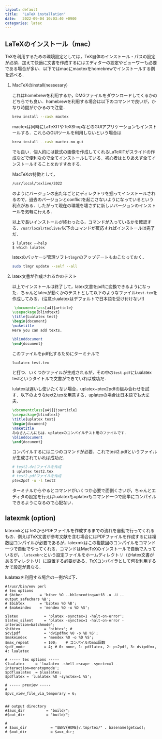 ```yaml
---
layout: default
title:  "LaTeX installation"
date:   2022-09-04 10:03:40 +0900
categories: latex
---
```


## LaTeXのインストール（mac）


TeXを利用するための環境設定としては，TeX自体のインストール・パスの設定が必須．加えて快適に文書を作成するにはエディターの設定やビューワーも必要である場合が多い．以下ではmacにmactexをhomebrewでインストールする例を述べる．

1. MacTeXのinstall(nessesary)
   
    これはhomebrewを利用するか，DMGファイルをダウンロードしてくるかのどちらでも良い．homebrewを利用する場合は以下のコマンドで良いが，かなり時間がかかるので注意．

    ```bash
    brew install --cask mactex
    ```

    mactexは同時にLaTeXITやTeXShopなどのGUIアプリケーションもインストールする．これらのGUIツールを利用しないという場合は

    ```bash
    brew install --cask mactex-no-gui
    ```
    でも良い．個人的には数式の画像を作成してくれるLaTeXITがスライドの作成などで便利なので全てインストールしている．初心者はとりあえず全てインストールすることをおすすめする．

    MacTeXの特徴として，
    ```bash
    /usr/local/texlive/2022
    ```
    のようにバージョンの出た年ごとにディレクトリを掘ってインストールされるので，過去のバージョンとconflictを起こさないようになっているという利点がある．したがって現在の環境を壊さずに新しいバージョンのインストールを気軽に行える．

    以上で長いインストールが終わったら，コマンドが入っているかを確認する．`/usr/local/texlive/`以下のコマンドが反応すればインストールは完了だ．
    ```
    $ lulatex --help
    $ which lulatex
    ```

    latexのパッケージ管理ソフト`tlmgr`のアップデートもおこなっておく．
    ```bash
    sudo tlmgr update --self --all
    ```

1. latex文書が作成されるかのテスト
    
    以上でインストールは終了して，latex文書をpdfに変換できるようになった．ちゃんとlatexが動くかのテストとして以下のようなファイル`test.tex`を作成してみる．(注意::lualatexはデフォルトで日本語を受け付けない!)

    ```latex:test.tex
     \documentclass[a4]{article}
    \usepackage{blindtext}
    \title{Lualatex test}
    \begin{document}
    \maketitle
    Here you can add texts.

    \blinddocument
    \end{document}
    ```

    このファイルをpdf化するためにターミナルで
    ```bash
    lualatex test.tex
    ```
    と打つ．いくつかファイルが生成されるが，その中の`test.pdf`にLualatex testというタイトルで文書ができていれば成功だ．

    lulatexは遅いし使いたくない場合，uplatex+ptex2pdfの組み合わせを試す．以下のようなtext2.texを用意する．uplatexの場合は日本語でも大丈夫．

    ```latex:test2.tex
    \documentclass[a4j]{jsarticle}
    \usepackage{blindtext}
    \title{uplatex test}
    \begin{document}
    \maketitle
    みなさんこんにちは．uplatexのコンパイルテスト用のファイルです．
    \blinddocument
    \end{document}
    ```
    コンパイルするには二つのコマンドが必要．これでtest2.pdfというファイルが生成されていれば成功だ．
    ```bash
    # test2.dviファイルを作成
    $ uplatex test2.tex 
    # test2.pdfファイルを作成
    ptex2pdf -u -l test2
    ```
    ターミナルからやるとコマンドがいくつか必要で面倒くさいが，ちゃんとエディタの設定を行えばlualatexもuplatexもコマンド一つで簡単にコンパイルできるようになるので心配ない．



## latexmk (option)
   
latexmkとはTeXからPDFファイルを作成するまでの流れを自動で行ってくれるもの．例えばTeX文書が参考文献を含む場合にはPDFファイルを作成するには複数回コンパイルが必要であるが，latexmkはこの複数回のコンパイルをコマンド一つで自動でやってくれる．コマンドはMacTeXのインストールで自動で入っているが，`.latexmkrc`という設定ファイルをホームディレクトリ（かlatex文書があるディレクトリ）に設置する必要がある．TeXコンパイラとして何を利用するかで設定が異なる．

<!-- http://www2.yukawa.kyoto-u.ac.jp/~koudai.sugimoto/dokuwiki/doku.php?id=latex:latexmk%E3%81%AE%E8%A8%AD%E5%AE%9A
    
https://sites.google.com/site/lifeslash7830/home/tex/latexmkdeshittashedingnitsuite 

https://sites.google.com/site/lifeslash7830/home/tex/lualatexwoshittemiru 

https://konn-san.com/prog/why-not-latexmk.html

-->

lualatexを利用する場合の一例が以下．

```latex:.latexmkrc
#!/usr/bin/env perl
# tex options
# $biber        = 'biber %O --bblencoding=utf8 -u -U --output_safechars %B';
# $bibtex       = 'bibtex %O %B';
# $makeindex    = 'mendex %O -o %D %S';

$latex            = 'platex -synctex=1 -halt-on-error';
$latex_silent     = 'platex -synctex=1 -halt-on-error -interaction=batchmode';
$bibtex           = 'bibtex'; # 
$dvipdf           = 'dvipdfmx %O -o %D %S';
$makeindex        = 'mendex %O -o %D %S';
$max_repeat       = 100;    # コンパイルのmax回数
$pdf_mode         = 4; # 0: none, 1: pdflatex, 2: ps2pdf, 3: dvipdfmx, 4: lualatex

# ----- tex options -----
$lualatex     = 'lualatex -shell-escape -synctex=1 -interaction=nonstopmode';
$pdflualatex  = $lualatex;
$pdflatex = 'lualatex %O -synctex=1 %S';

# ----- preview -----
# 
$pvc_view_file_via_temporary = 6;


## output directory
#$aux_dir          = "build/";
#$out_dir          = "build/";

# 
# $aux_dir           = "$ENV{HOME}/.tmp/tex/" . basename(getcwd);
# $out_dir           = $aux_dir;
```